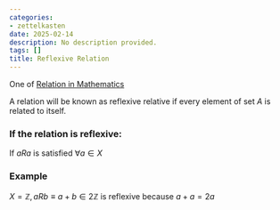 ```yaml
---
categories:
- zettelkasten
date: 2025-02-14
description: No description provided.
tags: []
title: Reflexive Relation
---
```


One of [Relation in Mathematics](Relation%20in%20Mathematics.md)

A relation will be known as reflexive relative if every element of set $A$ is related to itself.

### If the relation is reflexive:

If $aRa$ is satisfied $\forall a \in X$

### Example

$X = \mathbb{Z}, aRb \equiv a+b \in 2\mathbb{Z}$ is reflexive because $a+a = 2a$